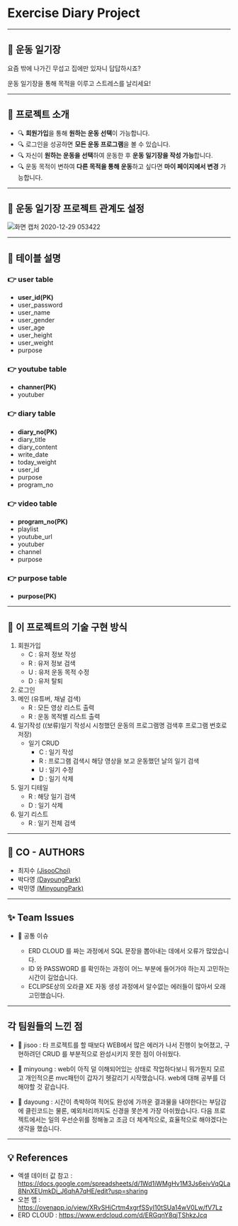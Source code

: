 # Exercise Diary Project

-------------

## :running: 운동 일기장

요즘 밖에 나가긴 무섭고 집에만 있자니 답답하시죠? 

운동 일기장을 통해 목적을 이루고 스트레스를 날리세요!

-------------

## :information_desk_person: 프로젝트 소개
* :mag: **회원가입**을 통해 **원하는 운동 선택**이 가능합니다.
* :mag: 로그인을 성공하면 **모든 운동 프로그램**을 볼 수 있습니다.
* :mag: 자신이 **원하는 운동을 선택**하여 운동한 후 **운동 일기장을 작성 가능**합니다. 
* :mag: 운동 목적이 변하여 **다른 목적을 통해 운동**하고 싶다면 **마이 페이지에서 변경** 가능합니다.

-------------

## :couple: 운동 일기장 프로젝트 관계도 설정

![화면 캡처 2020-12-29 053422](https://user-images.githubusercontent.com/73863771/103255649-7382b000-49cd-11eb-874c-421c5ec6dc5b.png)

--------------

## :page_facing_up: 테이블 설명

### :point_right: user table
* **user_id(PK)**
* user_password
* user_name
* user_gender
* user_age
* user_height
* user_weight
* purpose


### :point_right: youtube table
* **channer(PK)**
* youtuber


### :point_right: diary table
* **diary_no(PK)**
* diary_title
* diary_content
* write_date
* today_weight
* user_id
* purpose
* program_no


### :point_right: video table
* **program_no(PK)**
* playlist
* youtube_url
* youtuber
* channel
* purpose

### :point_right: purpose table
* **purpose(PK)**

--------------

## :scroll: 이 프로젝트의 기술 구현 방식

1. 회원가입
    * C : 유저 정보 작성
    * R : 유저 정보 검색
    * U : 유저 운동 목적 수정
    * D : 유저 탈퇴
2. 로그인
3. 메인 (유튜버, 채널 검색)
    * R : 모든 영상 리스트 출력
    * R : 운동 목적별 리스트 출력
4. 일기작성 ((보류)일기 작성시 시청했던 운동의 프로그램명 검색후 프로그램 번호로 저장)
    * 일기 CRUD 
        * C : 일기 작성
        * R : 프로그램 검색시 해당 영상을 보고 운동했던 날의 일기 검색
        * U : 일기 수정
        * D : 일기 삭제
5. 일기 디테일
    * R : 해당 일기 검색
    * D : 일기 삭제
6. 일기 리스트
    * R : 일기 전체 검색

-------------------

## :two_women_holding_hands: CO - AUTHORS

* 최지수 [(JisooChoi)](https://github.com/choijisoo-94)
* 박다영 [(DayoungPark)](https://github.com/Da-0)
* 박민영 [(MinyoungPark)](https://github.com/minyoung-park)

------------------
## :sparkles: Team Issues

* :eyes: 공통 이슈

    * ERD CLOUD 를 짜는 과정에서 SQL 문장을 뽑아내는 데에서 오류가 많았습니다.
    * ID 와 PASSWORD 를 확인하는 과정이 어느 부분에 들어가야 하는지 고민하는 시간이 길었습니다.
    * ECLIPSE상의 오라클 XE 자동 생성 과정에서 알수없는 에러들이 많아서 오래 고민했습니다.

-------------------

## 각 팀원들의 느낀 점

* :woman: jisoo : 타 프로젝트를 할 때보다 WEB에서 많은 에러가 나서 진행이 늦어졌고, 구현하려던 CRUD 를 부분적으로 완성시키지 못한 점이 아쉬웠다.

* :man: minyoung : web이 아직 덜 이해되어있는 상태로 작업하다보니 뭐가뭔지 모르고 개인적으론 mvc패턴이 갑자기 헷갈리기 시작했습니다. web에 대해 공부를 더 해야할 것 같습니다.

* :woman: dayoung : 시간이 촉박하여 적어도 완성에 가까운 결과물을 내야한다는 부담감에 클린코드는 물론, 예외처리까지도 신경을 못쓴게 가장 아쉬웠습니다. 다음 프로젝트에서는 일의 우선순위를 정해놓고 조금 더 체계적으로, 효율적으로 해야겠다는 생각을 했습니다.


------------------

## :bulb: References

* 엑셀 데이터 값 참고 : https://docs.google.com/spreadsheets/d/1Wd1iWMgHv1M3Js6eivVqQLa8NnXEUmkDi_J6qhA7qHE/edit?usp=sharing 
* 오븐 앱 : https://ovenapp.io/view/XRvSHiCrtm4xgrfSSyI10tSUa14wV0Lw/fV7Lz
* ERD CLOUD : https://www.erdcloud.com/d/ERGqnY8qjTShkzJcq